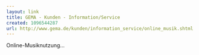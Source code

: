 ```yaml
---
layout: link
title: GEMA - Kunden - Information/Service
created: 1096544287
url: http://www.gema.de/kunden/information_service/online_musik.shtml
---
```

Online-Musiknutzung…
